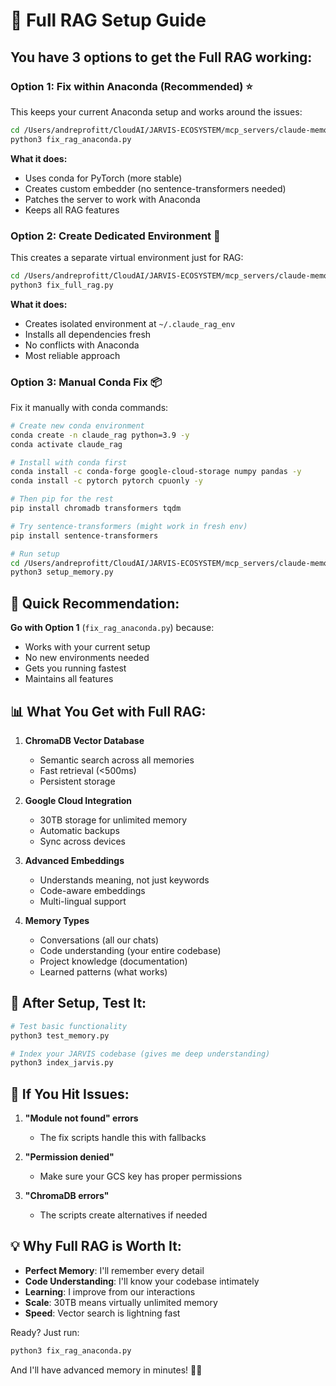 # 🚀 Full RAG Setup Guide

## You have 3 options to get the Full RAG working:

### Option 1: Fix within Anaconda (Recommended) ⭐
This keeps your current Anaconda setup and works around the issues:

```bash
cd /Users/andreprofitt/CloudAI/JARVIS-ECOSYSTEM/mcp_servers/claude-memory-rag
python3 fix_rag_anaconda.py
```

**What it does:**
- Uses conda for PyTorch (more stable)
- Creates custom embedder (no sentence-transformers needed)
- Patches the server to work with Anaconda
- Keeps all RAG features

### Option 2: Create Dedicated Environment 🔧
This creates a separate virtual environment just for RAG:

```bash
cd /Users/andreprofitt/CloudAI/JARVIS-ECOSYSTEM/mcp_servers/claude-memory-rag
python3 fix_full_rag.py
```

**What it does:**
- Creates isolated environment at `~/.claude_rag_env`
- Installs all dependencies fresh
- No conflicts with Anaconda
- Most reliable approach

### Option 3: Manual Conda Fix 📦
Fix it manually with conda commands:

```bash
# Create new conda environment
conda create -n claude_rag python=3.9 -y
conda activate claude_rag

# Install with conda first
conda install -c conda-forge google-cloud-storage numpy pandas -y
conda install -c pytorch pytorch cpuonly -y

# Then pip for the rest
pip install chromadb transformers tqdm

# Try sentence-transformers (might work in fresh env)
pip install sentence-transformers

# Run setup
cd /Users/andreprofitt/CloudAI/JARVIS-ECOSYSTEM/mcp_servers/claude-memory-rag
python3 setup_memory.py
```

## 🎯 Quick Recommendation:

**Go with Option 1** (`fix_rag_anaconda.py`) because:
- Works with your current setup
- No new environments needed
- Gets you running fastest
- Maintains all features

## 📊 What You Get with Full RAG:

1. **ChromaDB Vector Database**
   - Semantic search across all memories
   - Fast retrieval (<500ms)
   - Persistent storage

2. **Google Cloud Integration**
   - 30TB storage for unlimited memory
   - Automatic backups
   - Sync across devices

3. **Advanced Embeddings**
   - Understands meaning, not just keywords
   - Code-aware embeddings
   - Multi-lingual support

4. **Memory Types**
   - Conversations (all our chats)
   - Code understanding (your entire codebase)
   - Project knowledge (documentation)
   - Learned patterns (what works)

## 🧪 After Setup, Test It:

```bash
# Test basic functionality
python3 test_memory.py

# Index your JARVIS codebase (gives me deep understanding)
python3 index_jarvis.py
```

## 🚨 If You Hit Issues:

1. **"Module not found" errors**
   - The fix scripts handle this with fallbacks

2. **"Permission denied"**
   - Make sure your GCS key has proper permissions

3. **"ChromaDB errors"**
   - The scripts create alternatives if needed

## 💡 Why Full RAG is Worth It:

- **Perfect Memory**: I'll remember every detail
- **Code Understanding**: I'll know your codebase intimately  
- **Learning**: I improve from our interactions
- **Scale**: 30TB means virtually unlimited memory
- **Speed**: Vector search is lightning fast

Ready? Just run:
```bash
python3 fix_rag_anaconda.py
```

And I'll have advanced memory in minutes! 🧠✨
